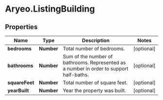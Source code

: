 # Aryeo.ListingBuilding

## Properties

Name | Type | Description | Notes
------------ | ------------- | ------------- | -------------
**bedrooms** | **Number** | Total number of bedrooms. | [optional] 
**bathrooms** | **Number** | Sum of the number of bathrooms. Represented as a number in order to support half-baths. | [optional] 
**squareFeet** | **Number** | Total number of square feet. | [optional] 
**yearBuilt** | **Number** | Year the property was built. | [optional] 


